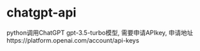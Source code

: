 # chatgpt-api
python调用ChatGPT gpt-3.5-turbo模型, 需要申请APIkey, 申请地址https://platform.openai.com/account/api-keys
